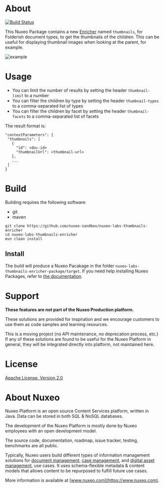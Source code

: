 # About

[![Build Status](https://qa.nuxeo.org/jenkins/buildStatus/icon?job=Sandbox/sandbox_nuxeo-labs-thumbnails-enricher-master)](https://qa.nuxeo.org/jenkins/job/Sandbox/job/sandbox_nuxeo-labs-thumbnails-enricher-master/)

This Nuxeo Package contains a new [Enricher](https://doc.nuxeo.com/n/M8o) named `thumbnails`, for Folderish document types, to get the thumbnails of the children. This can be useful for displaying thumbnail images when looking at the parent, for example.

![example](images/example.png)


# Usage

* You can limit the number of results by setting the header `thumbnail-limit` to a number
* You can filter the children by type by setting the header `thumbnail-types` to a comma-separated list of types
* You can filter the children by facet by setting the header `thumbnail-facets` to a comma-separated list of facets

The result format is:

```
"contextParameters": {
 "thumbnails": [
   {
     "id": <doc-id>
     "thumbnailUrl": <thumbnail-url>
   },
   ...
 ]
}
```

# Build

Building requires the following software:

* git
* maven

```
git clone https://github.com/nuxeo-sandbox/nuxeo-labs-thumbnails-enricher
cd nuxeo-labs-thumbnails-enricher
mvn clean install
```

## Install

The build will produce a Nuxeo Pacakage in the folder `nuxeo-labs-thumbnails-enricher-package/target`. If you need help installing Nuxeo Packages, refer to [the documentation](https://doc.nuxeo.com/n/lHZ).

# Support

**These features are not part of the Nuxeo Production platform.**

These solutions are provided for inspiration and we encourage customers to use them as code samples and learning resources.

This is a moving project (no API maintenance, no deprecation process, etc.) If any of these solutions are found to be useful for the Nuxeo Platform in general, they will be integrated directly into platform, not maintained here.

# License

[Apache License, Version 2.0](http://www.apache.org/licenses/LICENSE-2.0.html)

# About Nuxeo

Nuxeo Platform is an open source Content Services platform, written in Java. Data can be stored in both SQL & NoSQL databases.

The development of the Nuxeo Platform is mostly done by Nuxeo employees with an open development model.

The source code, documentation, roadmap, issue tracker, testing, benchmarks are all public.

Typically, Nuxeo users build different types of information management solutions for [document management](https://www.nuxeo.com/solutions/document-management/), [case management](https://www.nuxeo.com/solutions/case-management/), and [digital asset management](https://www.nuxeo.com/solutions/dam-digital-asset-management/), use cases. It uses schema-flexible metadata & content models that allows content to be repurposed to fulfill future use cases.

More information is available at [www.nuxeo.com](https://www.nuxeo.com).
